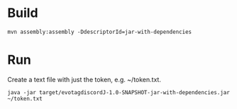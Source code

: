 # Build

    mvn assembly:assembly -DdescriptorId=jar-with-dependencies

# Run

Create a text file with just the token, e.g. ~/token.txt.

    java -jar target/evotagdiscordJ-1.0-SNAPSHOT-jar-with-dependencies.jar ~/token.txt
